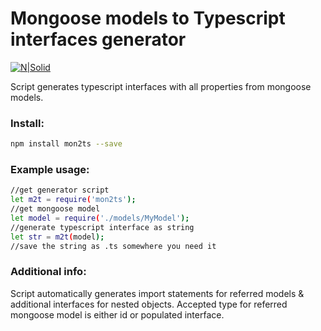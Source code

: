 # Mongoose models to Typescript interfaces generator

[![N|Solid](http://codingperfection.com/static/poweredBy.png)](http://codingperfection.com)

Script generates typescript interfaces with all properties from mongoose models. 


### Install:
```sh
npm install mon2ts --save
```
### Example usage:
```sh
//get generator script
let m2t = require('mon2ts');
//get mongoose model
let model = require('./models/MyModel');
//generate typescript interface as string
let str = m2t(model);
//save the string as .ts somewhere you need it
```
### Additional info:
Script automatically generates import statements for referred models & additional interfaces for nested objects. Accepted type for referred mongoose model is either id or populated interface.

<!--[Example mongoose models](./test/mongoose/)

[Example typescript interfaces](./test/typescript/)-->

<!--### Automate workflow
Click the link below to learn whats the use of interfaces in angular 4
[Automate .ts generation with Gulp and m2t](http://codingperfection.com/angular-4-nested-sortable-list-using-jquery-ui/)-->


